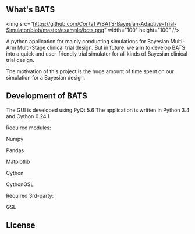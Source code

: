## What's BATS 
<img src="https://github.com/ContaTP/BATS-Bayesian-Adaptive-Trial-Simulator/blob/master/example/bcts.png" width="100" height="100" //>


A python application for mainly conducting simulations for Bayesian Multi-Arm Multi-Stage clinical trial design. But in future, we aim to develop BATS into a quick and user-friendly trial simulator for all kinds of Bayesian clinical trial design.


The motivation of this project is the huge amount of time spent on our simulation for a Bayesian design.

## Development of BATS

The GUI is developed using PyQt 5.6
The application is written in Python 3.4 and Cython 0.24.1

Required modules:

Numpy

Pandas

Matplotlib

Cython

CythonGSL

Required 3rd-party:

GSL


## License
